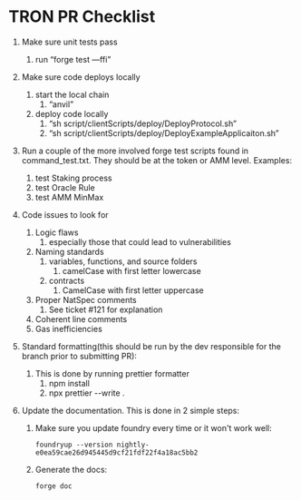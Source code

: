 # TRON PR Checklist

1. Make sure unit tests pass
   1. run “forge test —ffi”
2. Make sure code deploys locally
   1. start the local chain
      1. “anvil”
   2. deploy code locally
      1. “sh script/clientScripts/deploy/DeployProtocol.sh”
      2. “sh script/clientScripts/deploy/DeployExampleApplicaiton.sh”
3. Run a couple of the more involved forge test scripts found in command_test.txt. They should be at the token or AMM level. Examples:
   1. test Staking process
   2. test Oracle Rule
   3. test AMM MinMax
4. Code issues to look for
   1. Logic flaws
      1. especially those that could lead to vulnerabilities
   2. Naming standards
      1. variables, functions, and source folders
         1. camelCase with first letter lowercase
      2. contracts
         1. CamelCase with first letter uppercase
   3. Proper NatSpec comments
      1. See ticket #121 for explanation
   4. Coherent line comments
   5. Gas inefficiencies
5. Standard formatting(this should be run by the dev responsible for the branch prior to submitting PR):
   1. This is done by running prettier formatter
      1. npm install
      2. npx prettier --write .
6. Update the documentation. This is done in 2 simple steps:

   1. Make sure you update foundry every time or it won't work well:

      `foundryup --version nightly-e0ea59cae26d945445d9cf21fdf22f4a18ac5bb2`

   2. Generate the docs:

      `forge doc`
